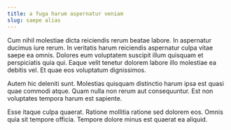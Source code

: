 ```yaml
---
title: a fuga harum aspernatur veniam
slug: saepe alias
---
```


Cum nihil molestiae dicta reiciendis rerum beatae labore. In aspernatur ducimus iure rerum. In veritatis harum reiciendis aspernatur culpa vitae saepe ea omnis. Dolores eum voluptatem suscipit illum quisquam et perspiciatis quia qui. Eaque velit tenetur dolorem labore illo molestiae ea debitis vel. Et quae eos voluptatum dignissimos.

Autem hic deleniti sunt. Molestias quisquam distinctio harum ipsa est quasi quae commodi atque. Quam nulla non rerum aut consequuntur. Est non voluptates tempora harum est sapiente.

Esse itaque culpa quaerat. Ratione mollitia ratione sed dolorem eos. Omnis quia sit tempore officia. Tempore dolore minus est quaerat ea aliquid.
